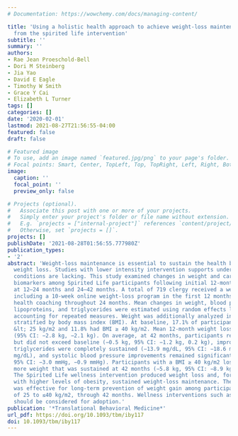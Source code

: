 ```yaml
---
# Documentation: https://wowchemy.com/docs/managing-content/

title: 'Using a holistic health approach to achieve weight-loss maintenance: results
  from the spirited life intervention'
subtitle: ''
summary: ''
authors:
- Rae Jean Proeschold-Bell
- Dori M Steinberg
- Jia Yao
- David E Eagle
- Timothy W Smith
- Grace Y Cai
- Elizabeth L Turner
tags: []
categories: []
date: '2020-02-01'
lastmod: 2021-08-27T21:56:55-04:00
featured: false
draft: false

# Featured image
# To use, add an image named `featured.jpg/png` to your page's folder.
# Focal points: Smart, Center, TopLeft, Top, TopRight, Left, Right, BottomLeft, Bottom, BottomRight.
image:
  caption: ''
  focal_point: ''
  preview_only: false

# Projects (optional).
#   Associate this post with one or more of your projects.
#   Simply enter your project's folder or file name without extension.
#   E.g. `projects = ["internal-project"]` references `content/project/deep-learning/index.md`.
#   Otherwise, set `projects = []`.
projects: []
publishDate: '2021-08-28T01:56:55.777980Z'
publication_types:
- '2'
abstract: 'Weight-loss maintenance is essential to sustain the health benefits of
  weight loss. Studies with lower intensity intervention supports under real-world
  conditions are lacking. This study examined changes in weight and cardiometabolic
  biomarkers among Spirited Life participants following initial 12-month weight loss
  at 12–24 months and 24–42 months. A total of 719 clergy received a wellness intervention,
  including a 10-week online weight-loss program in the first 12 months and monthly
  health coaching throughout 24 months. Mean changes in weight, blood pressure, high-density
  lipoproteins, and triglycerides were estimated using random effects linear models,
  accounting for repeated measures. Weight was additionally analyzed in subsamples
  stratified by body mass index (BMI). At baseline, 17.1% of participants had BMI
  &lt; 25 kg/m2 and 11.8% had BMI ≥ 40 kg/m2. Mean 12-month weight loss was −2.4 kg
  (95% CI: −2.8 kg, −2.1 kg). On average, at 42 months, participants regained weight
  but did not exceed baseline (−0.5 kg, 95% CI: −1.2 kg, 0.2 kg), improvements in
  triglycerides were completely sustained (−13.9 mg/dL, 95% CI: −18.6 mg/dL, −9.2
  mg/dL), and systolic blood pressure improvements remained significant (−1.9 mmHg,
  95% CI: −3.0 mmHg, −0.9 mmHg). Participants with a BMI ≥ 40 kg/m2 lost significantly
  more weight that was sustained at 42 months (−5.8 kg, 95% CI: −8.9 kg, −2.7 kg).
  The Spirited Life wellness intervention produced weight loss and, for participants
  with higher levels of obesity, sustained weight-loss maintenance. The intervention
  was effective for long-term prevention of weight gain among participants with BMI
  of 25 to ≤40 kg/m2, through 42 months. Wellness interventions such as Spirited Life
  should be considered for adoption.'
publication: '*Translational Behavioral Medicine*'
url_pdf: https://doi.org/10.1093/tbm/iby117
doi: 10.1093/tbm/iby117
---
```

